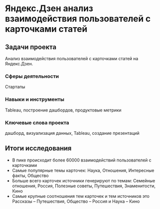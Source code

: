 # Яндекс.Дзен анализ взаимодействия пользователей с карточками статей

## Задачи проекта
Анализ взаимодействия пользователей с карточками статей на Яндекс.Дзен.

### Сферы деятельности
Стартапы

### Навыки и инструменты
Tableau, построение дашбордов, продуктовые метрики

### Ключевые слова проекта
дашборд, визуализация данных, Tableau, создание презентаций

## Итоги исследования
 - В пике происходит более 60000 взаимодействий пользователей с карточками
 - Самые популярные темы карточек: Наука, Отношения, Интересные факты, Общество
 - Больше всего карточек источники генерируют по темам: Семейные отношения, Россия, Полезные советы, Путешествия, Знаменитости, Кино
 - Самые крупные соотношения тем карточек и тем источников это Рассказы – Путешествия, Общество – Россия и Наука – Кино
